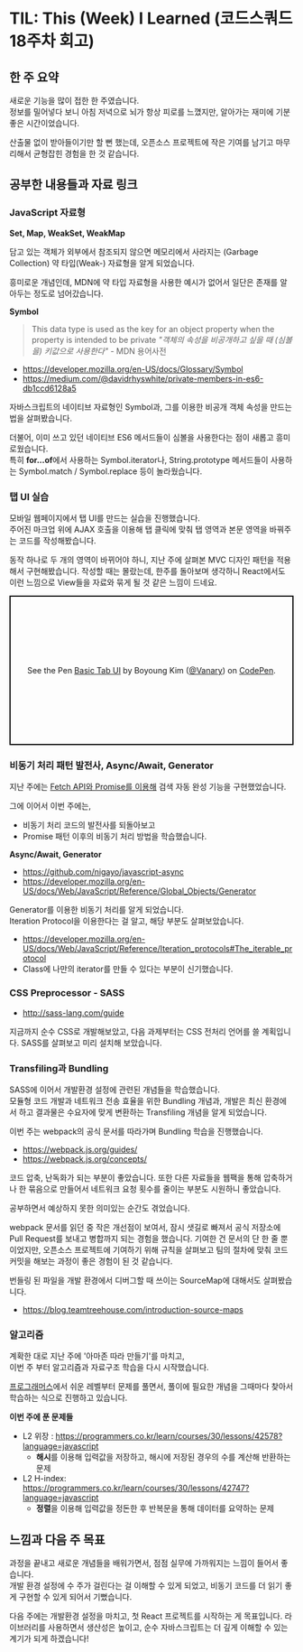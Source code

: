 # TIL: This (Week) I Learned (코드스쿼드 18주차 회고)

## 한 주 요약

새로운 기능을 많이 접한 한 주였습니다.  
정보를 밀어넣다 보니 아침 저녁으로 뇌가 항상 피로를 느꼈지만, 알아가는 재미에 기분 좋은 시간이었습니다.

산출물 없이 받아들이기만 할 뻔 했는데, 오픈소스 프로젝트에 작은 기여를 남기고 마무리해서 균형잡힌 경험을 한 것 같습니다.

## 공부한 내용들과 자료 링크

### JavaScript 자료형

**Set, Map, WeakSet, WeakMap**

담고 있는 객체가 외부에서 참조되지 않으면 메모리에서 사라지는 (Garbage Collection) 약 타입(Weak-) 자료형을 알게 되었습니다.

흥미로운 개념인데, MDN에 약 타입 자료형을 사용한 예시가 없어서 일단은 존재를 알아두는 정도로 넘어갔습니다.

**Symbol**

> This data type is used as the key for an object property when the property is intended to be private
> _"객체의 속성을 비공개하고 싶을 때 (심볼을) 키값으로 사용한다"_ - MDN 용어사전

- https://developer.mozilla.org/en-US/docs/Glossary/Symbol
- https://medium.com/@davidrhyswhite/private-members-in-es6-db1ccd6128a5

자바스크립트의 네이티브 자료형인 Symbol과, 그를 이용한 비공개 객체 속성을 만드는 법을 살펴봤습니다.

더불어, 이미 쓰고 있던 네이티브 ES6 메서드들이 심볼을 사용한다는 점이 새롭고 흥미로웠습니다.  
특히 **for...of**에서 사용하는 Symbol.iterator나, String.prototype 메서드들이 사용하는 Symbol.match / Symbol.replace 등이 놀라웠습니다.

### 탭 UI 실습

모바일 웹페이지에서 탭 UI를 만드는 실습을 진행했습니다.  
주어진 마크업 위에 AJAX 호출을 이용해 탭 클릭에 맞춰 탭 영역과 본문 영역을 바꿔주는 코드를 작성해봤습니다.

동작 하나로 두 개의 영역이 바뀌어야 하니, 지난 주에 살펴본 MVC 디자인 패턴을 적용해서 구현해봤습니다.
작성할 때는 몰랐는데, 한주를 돌아보며 생각하니 React에서도 이런 느낌으로 View들을 자료와 묶게 될 것 같은 느낌이 드네요.

<p class="codepen" data-height="265" data-theme-id="0" data-default-tab="js,result" data-user="Vanary" data-slug-hash="qLzWqY" style="height: 265px; box-sizing: border-box; display: flex; align-items: center; justify-content: center; border: 2px solid black; margin: 1em 0; padding: 1em;" data-pen-title="Basic Tab UI">
  <span>See the Pen <a href="https://codepen.io/Vanary/pen/qLzWqY/">
  Basic Tab UI</a> by Boyoung Kim (<a href="https://codepen.io/Vanary">@Vanary</a>)
  on <a href="https://codepen.io">CodePen</a>.</span>
</p>

### 비동기 처리 패턴 발전사, Async/Await, Generator

지난 주에는 [Fetch API와 Promise를 이용해](./devlog190111.html) 검색 자동 완성 기능을 구현했었습니다.

그에 이어서 이번 주에는,

- 비동기 처리 코드의 발전사를 되돌아보고
- Promise 패턴 이후의 비동기 처리 방법을 학습했습니다.

**Async/Await, Generator**

- https://github.com/nigayo/javascript-async
- https://developer.mozilla.org/en-US/docs/Web/JavaScript/Reference/Global_Objects/Generator

Generator를 이용한 비동기 처리를 알게 되었습니다.  
Iteration Protocol을 이용한다는 걸 알고, 해당 부분도 살펴보았습니다.

- https://developer.mozilla.org/en-US/docs/Web/JavaScript/Reference/Iteration_protocols#The_iterable_protocol
- Class에 나만의 iterator를 만들 수 있다는 부분이 신기했습니다.

### CSS Preprocessor - SASS

- http://sass-lang.com/guide

지금까지 순수 CSS로 개발해보았고, 다음 과제부터는 CSS 전처리 언어를 쓸 계획입니다. SASS를 살펴보고 미리 설치해 보았습니다.

### Transfiling과 Bundling

SASS에 이어서 개발환경 설정에 관련된 개념들을 학습했습니다.  
모듈형 코드 개발과 네트워크 전송 효율을 위한 Bundling 개념과, 개발은 최신 환경에서 하고 결과물은 수요자에 맞게 변환하는 Transfiling 개념을 알게 되었습니다.

이번 주는 webpack의 공식 문서를 따라가며 Bundling 학습을 진행했습니다.

- https://webpack.js.org/guides/
- https://webpack.js.org/concepts/

코드 압축, 난독화가 되는 부분이 좋았습니다. 또한 다른 자료들을 웹팩을 통해 압축하거나 한 묶음으로 만들어서 네트워크 요청 횟수를 줄이는 부분도 시원하니 좋았습니다.

공부하면서 예상하지 못한 의미있는 순간도 겪었습니다.

webpack 문서를 읽던 중 작은 개선점이 보여서, 잠시 샛길로 빠져서 공식 저장소에 Pull Request를 보내고 병합까지 되는 경험을 했습니다.
기여한 건 문서의 단 한 줄 뿐이었지만, 오픈소스 프로젝트에 기여하기 위해 규칙을 살펴보고 팀의 절차에 맞춰 코드 커밋을 해보는 과정이 좋은 경험이 된 것 같습니다.

번들링 된 파일을 개발 환경에서 디버그할 때 쓰이는 SourceMap에 대해서도 살펴봤습니다.

- https://blog.teamtreehouse.com/introduction-source-maps

### 알고리즘

계확한 대로 지난 주에 '아마존 따라 만들기'를 마치고,  
이번 주 부터 알고리즘과 자료구조 학습을 다시 시작했습니다.

[프로그래머스](https://programmers.co.kr)에서 쉬운 레벨부터 문제를 풀면서, 풀이에 필요한 개념을 그때마다 찾아서 학습하는 식으로 진행하고 있습니다.

**이번 주에 푼 문제들**

- L2 위장 : https://programmers.co.kr/learn/courses/30/lessons/42578?language=javascript
  - **해시**를 이용해 입력값을 저장하고, 해시에 저장된 경우의 수를 계산해 반환하는 문제
- L2 H-index: https://programmers.co.kr/learn/courses/30/lessons/42747?language=javascript
  - **정렬**을 이용해 입력값을 정돈한 후 반복문을 통해 데이터를 요약하는 문제

## 느낌과 다음 주 목표

과정을 끝내고 새로운 개념들을 배워가면서, 점점 실무에 가까워지는 느낌이 들어서 좋습니다.  
개발 환경 설정에 수 주가 걸린다는 걸 이해할 수 있게 되었고, 비동기 코드를 더 읽기 좋게 구현할 수 있게 되어서 기뻤습니다.

다음 주에는 개발환경 설정을 마치고, 첫 React 프로젝트를 시작하는 게 목표입니다.
라이브러리를 사용하면서 생산성은 높이고, 순수 자바스크립트는 더 깊게 이해할 수 있는 계기가 되게 하겠습니다!
